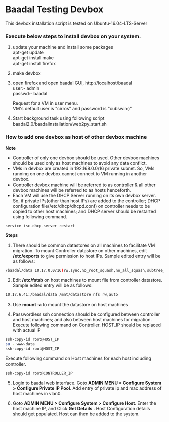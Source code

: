 Baadal Testing Devbox
===============================================
This devbox installation script is tested on Ubuntu-16.04-LTS-Server  

### Execute below steps to install devbox on your system.  

1. update your machine and install some packages  
   apt-get update  
   apt-get install make  
   apt-get install firefox  

2. make devbox

3. open firefox and open baadal GUI, http://localhost/baadal  
   user:- admin  
   passwd:- baadal  

   Request for a VM in user menu.  
   VM's default user is "cirros" and password is "cubswin:)"  

4. Start background task using following script
   baadal2.0/baadalinstallation/web2py_start.sh

   
### How to add one devbox as host of other devbox machine
**Note**
- Controller of only one devbox should be used. Other devbox machines should be used only as host machines to avoid any data conflict. 
- VMs in devbox are created in 192.168.0.0/16 private subnet. So, VMs running on one devbox cannot connect to VM running in another devbox.
- Controller devbox machine will be referred to as controller & all other devbox machines will be referred to as hosts henceforth.
- Each VM will use the DHCP Server running on its own devbox server. So, if private IPs(other than host IPs) are added to the controller; DHCP configuration file(/etc/dhcp/dhcpd.conf) on controller needs to be copied to other host machines; and DHCP server should be restarted using following command.
```bash
service isc-dhcp-server restart
```


**Steps**

1. There should be common datastores on all machines to facilitate VM migration. To mount Controller datastore on other machines, edit **/etc/exports** to give permission to host IPs. Sample edited entry will be as follows:
```bash
/baadal/data 10.17.0.0/16(rw,sync,no_root_squash,no_all_squash,subtree_check)
```
2. Edit **/etc/fstab** on host machines to mount file from controller datastore. Sample edited entry will be as follows:

```bash
10.17.6.41:/baadal/data /mnt/datastore nfs rw,auto
```
3. Use **mount -a** to mount the datastore on host machines

4. Passwordless ssh connection should be configured between controller and host machines; and also between host machines for migration. Execute following command on Controller. HOST_IP should be replaced with actual IP
```bash
ssh-copy-id root@HOST_IP
su - www-data
ssh-copy-id root@HOST_IP
```
Execute following command on Host machines for each host including controller.
```bash
ssh-copy-id root@CONTROLLER_IP
```

5. Login to baadal web interface. Goto **ADMIN MENU > Configure System > Configure Private IP Pool**. Add entry of private ip and mac address of host machines in vlan0.

6. Goto **ADMIN MENU > Configure System > Configure Host**. Enter the host machine IP, and Click **Get Details** . Host Configuration details should get populated. Host can then be added to the system.
